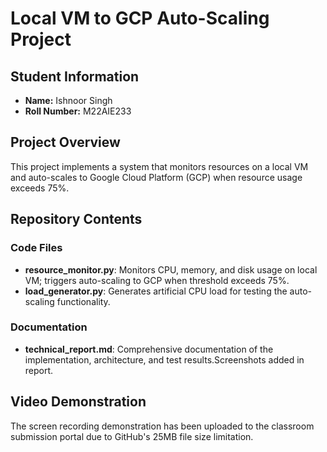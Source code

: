 
# Local VM to GCP Auto-Scaling Project

## Student Information
- **Name:** Ishnoor Singh
- **Roll Number:** M22AIE233

## Project Overview
This project implements a system that monitors resources on a local VM and auto-scales to Google Cloud Platform (GCP) when resource usage exceeds 75%.

## Repository Contents

### Code Files
- **resource_monitor.py**: Monitors CPU, memory, and disk usage on local VM; triggers auto-scaling to GCP when threshold exceeds 75%.
- **load_generator.py**: Generates artificial CPU load for testing the auto-scaling functionality.

### Documentation
- **technical_report.md**: Comprehensive documentation of the implementation, architecture, and test results.Screenshots added in report.

## Video Demonstration
The screen recording demonstration has been uploaded to the classroom submission portal due to GitHub's 25MB file size limitation.
